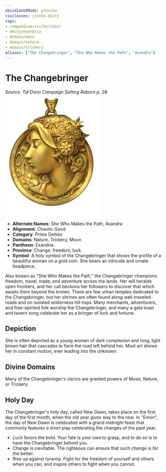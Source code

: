 ```yaml
---
obsidianUIMode: preview
cssclasses: json5e-deity
tags:
- compendium/src/5e/tdcsr
- deity/exandria
- domain/moon
- domain/nature
- domain/trickery
aliases: ["The Changebringer", "She Who Makes the Path", "Avandra"]
---
```

# The Changebringer
*Source: Tal'Dorei Campaign Setting Reborn p. 28* 
![A holy symbol of the Chang...](https://raw.githubusercontent.com/5etools-mirror-3/5etools-img/main/deities/TDCSR/Changebringer.webp#symbol "A holy symbol of the Changebringer that shows the profile of a beautiful woman on a gold coin. She bears an intricate and ornate headpiece.")

- **Alternate Names**: She Who Makes the Path, Avandra
- **Alignment**: Chaotic Good
- **Category**: Prime Deities
- **Domains**: Nature, Trickery, Moon
- **Pantheon**: Exandria
- **Province**: Change, freedom, luck
- **Symbol**: A holy symbol of the Changebringer that shows the profile of a beautiful woman on a gold coin. She bears an intricate and ornate headpiece.

Also known as "She Who Makes the Path," the Changebringer champions freedom, travel, trade, and adventure across the lands. Her will heralds open frontiers, and her call beckons her followers to discover that which awaits them beyond the known. There are few urban temples dedicated to the Changebringer, but her shrines are often found along well-traveled roads and on isolated wilderness hill-tops. Many merchants, adventurers, and free-spirited folk worship the Changebringer, and many a gala toast and tavern song celebrate her as a bringer of luck and fortune.

## Depiction

She is often depicted as a young woman of dark complexion and long, light brown hair that cascades to form the road left behind her. Most art shows her in constant motion, ever leading into the unknown.

## Divine Domains

Many of the Changebringer's clerics are granted powers of Moon, Nature, or Trickery.

## Holy Day

The Changebringer's holy day, called New Dawn, takes place on the first day of the first month, when the old year gives way to the new. In "Emon", the day of New Dawn is celebrated with a grand midnight feast that commonly features a short play celebrating the changes of the past year.

- Luck favors the bold. Your fate is your own to grasp, and to do so is to have the Changebringer behind you.  
- Change is inevitable. The righteous can ensure that such change is for the better.  
- Rise up against tyranny. Fight for the freedom of yourself and others when you can, and inspire others to fight when you cannot.